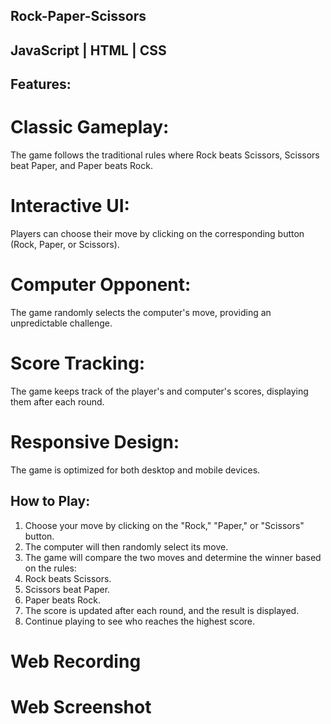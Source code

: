 ## Rock-Paper-Scissors 

## JavaScript | HTML | CSS 

## Features:
# Classic Gameplay:
The game follows the traditional rules where Rock beats Scissors, Scissors beat Paper, and Paper beats Rock.
# Interactive UI:
Players can choose their move by clicking on the corresponding button (Rock, Paper, or Scissors).
# Computer Opponent:
The game randomly selects the computer's move, providing an unpredictable challenge.
# Score Tracking:
The game keeps track of the player's and computer's scores, displaying them after each round.
# Responsive Design:
The game is optimized for both desktop and mobile devices.

## How to Play:
1. Choose your move by clicking on the "Rock," "Paper," or "Scissors" button.
2. The computer will then randomly select its move.
3. The game will compare the two moves and determine the winner based on the rules:
4. Rock beats Scissors.
5. Scissors beat Paper.
6. Paper beats Rock.
7. The score is updated after each round, and the result is displayed.
8. Continue playing to see who reaches the highest score.

 # Web Recording




# Web Screenshot
